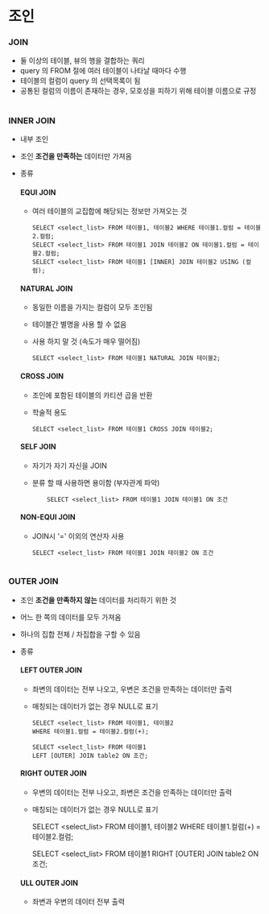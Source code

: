 # 조인 

### JOIN
 - 둘 이상의 테이블, 뷰의 행을 결합하는 쿼리 
 - query 의 FROM 절에 여러 테이블이 나타날 때마다 수행 
 - 테이블의 컬럼이 query 의 선택목록이 됨 
 - 공통된 컬럼의 이름이 존재하는 경우, 모호성을 피하기 위해 테이블 이름으로 규정 
 
# 
### INNER JOIN 
 - 내부 조인
 - 조인 **조건을 만족하는** 데이터만 가져옴 
 
 - 종류    
 
   #### EQUI JOIN    
     - 여러 테이블의 교집합에 해당되는 정보만 가져오는 것 
	 
	       SELECT <select_list> FROM 테이블1, 테이블2 WHERE 테이블1.컬럼 = 테이블2.컬럼; 	
	       SELECT <select_list> FROM 테이블1 JOIN 테이블2 ON 테이블1.컬럼 = 테이블2.컬럼;
	       SELECT <select_list> FROM 테이블1 [INNER] JOIN 테이블2 USING (컬럼); 
	 
   #### NATURAL JOIN
     - 동일한 이름을 가지는 컬럼이 모두 조인됨    
	 - 테이블간 별명을 사용 할 수 없음   
	 - 사용 하지 말 것 (속도가 매우 떨어짐)   
	 
	       SELECT <select_list> FROM 테이블1 NATURAL JOIN 테이블2;

   #### CROSS JOIN
     - 조인에 포함된 테이블의 카티션 곱을 반환    
     - 학술적 용도    	

	       SELECT <select_list> FROM 테이블1 CROSS JOIN 테이블2;
	
   #### SELF JOIN	 
	 - 자기가 자기 자신을 JOIN    
	 - 분류 할 때 사용하면 용이함 (부자관계 파악)    

               SELECT <select_list> FROM 테이블1 JOIN 테이블1 ON 조건 	 
	 
   #### NON-EQUI JOIN   
     - JOIN시 '=' 이외의 연산자 사용    
	 
	       SELECT <select_list> FROM 테이블1 JOIN 테이블2 ON 조건 
	 
#	 
### OUTER JOIN 
  - 조인 **조건을 만족하지 않는** 데이터를 처리하기 위한 것 
  - 어느 한 쪽의 데이터를 모두 가져옴 
  - 하나의 집합 전체 / 차집합을 구할 수 있음 
  
  - 종류    
  
    #### LEFT OUTER JOIN    
	  - 좌변의 데이터는 전부 나오고, 우변은 조건을 만족하는 데이터만 출력 
	  - 매칭되는 데이터가 없는 경우 NULL로 표기 
	  
	        SELECT <select_list> FROM 테이블1, 테이블2
	        WHERE 테이블1.컬럼 = 테이블2.컬럼(+); 
	  
	        SELECT <select_list> FROM 테이블1 
	        LEFT [OUTER] JOIN table2 ON 조건; 
	   
     #### RIGHT OUTER JOIN  
       - 우변의 데이터는 전부 나오고, 좌변은 조건을 만족하는 데이터만 출력	   
	   - 매칭되는 데이터가 없는 경우 NULL로 표기    
	  
	        SELECT <select_list> FROM 테이블1, 테이블2
	        WHERE 테이블1.컬럼(+) = 테이블2.컬럼; 
	  
	        SELECT <select_list> FROM 테이블1 
	        RIGHT [OUTER] JOIN table2 ON 조건; 
	  
    #### ULL OUTER JOIN
	  - 좌변과 우변의 데이터 전부 출력 
	  
   

